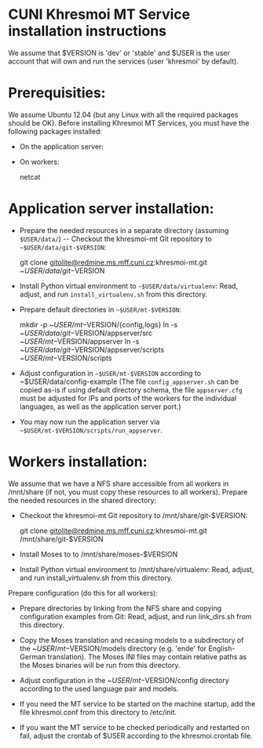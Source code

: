 
CUNI Khresmoi MT Service installation instructions
==================================================

We assume that $VERSION is 'dev' or 'stable' and $USER is the user account
that will own and run the services (user 'khresmoi' by default).

Prerequisities:
========================

We assume Ubuntu 12.04 (but any Linux with all the required packages should be OK).
Before installing Khresmoi MT Services, you must have the following packages installed:

* On the application server:

    <none>

* On workers:
 
    netcat


Application server installation:
========================

* Prepare the needed resources in a separate directory (assuming `$USER/data/`) --
  Checkout the khresmoi-mt Git repository to `~$USER/data/git-$VERSION`:

  git clone gitolite@redmine.ms.mff.cuni.cz:khresmoi-mt.git ~$USER/data/git-$VERSION

* Install Python virtual environment to `~$USER/data/virtualenv`:
  Read, adjust, and run `install_virtualenv.sh` from this directory.

* Prepare default directories in `~$USER/mt-$VERSION`:

  mkdir -p ~$USER/mt-$VERSION/{config,logs}
  ln -s ~$USER/data/git-$VERSION/appserver/src ~$USER/mt-$VERSION/appserver
  ln -s ~$USER/data/git-$VERSION/appserver/scripts ~$USER/mt-$VERSION/scripts

* Adjust configuration in `~$USER/mt-$VERSION` according to ~$USER/data/config-example
  (The file `config_appserver.sh` can be copied as-is if using default directory schema,
  the file `appserver.cfg` must be adjusted for IPs and ports of the workers for the
  individual languages, as well as the application server port.)

* You may now run the application server via `~$USER/mt-$VERSION/scripts/run_appserver`.

Workers installation:
========================

We assume that we have a NFS share accessible from all workers in /mnt/share
(if not, you must copy these resources to all workers).
Prepare the needed resources in the shared directory:

* Checkout the khresmoi-mt Git repository to /mnt/share/git-$VERSION:

  git clone gitolite@redmine.ms.mff.cuni.cz:khresmoi-mt.git /mnt/share/git-$VERSION

* Install Moses to to /mnt/share/moses-$VERSION

* Install Python virtual environment to /mnt/share/virtualenv: 
  Read, adjust, and run install_virtualenv.sh from this directory.

Prepare configuration (do this for all workers):

* Prepare directories by linking from the NFS share and copying configuration
  examples from Git:
  Read, adjust, and run link_dirs.sh from this directory.

* Copy the Moses translation and recasing models to a subdirectory of the
  ~$USER/mt-$VERSION/models directory (e.g. 'ende' for English-German
  translation).
  The Moses INI files may contain relative paths as the Moses binaries will be
  run from this directory.

* Adjust configuration in the ~$USER/mt-$VERSION/config directory according
  to the used language pair and models.

* If you need the MT service to be started on the machine startup, add the
  file khresmoi.conf from this directory to /etc/init.

* If you want the MT service to be checked periodically and restarted on fail,
  adjust the crontab of $USER according to the khresmoi.crontab file.


